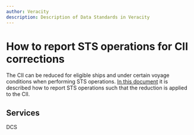 ```yaml
---
author: Veracity
description: Description of Data Standards in Veracity
---
```


# How to report STS operations for CII corrections
The CII can be reduced for eligible ships and under certain voyage conditions when performing STS operations. [In this document](http://standard.no/) it is described how to report STS operations such that the reduction is applied to the CII.

## Services
DCS

